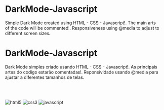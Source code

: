 ﻿# DarkMode-Javascript
Simple Dark Mode created using HTML - CSS - Javascript!.
The main arts of the code will be commented!.
Responsiveness using @media to adjust to different screen sizes.

# DarkMode-Javascript
Dark Mode simples criado usando HTML - CSS - Javascript!. 
As principais artes do codigo estarão comentadas!.
Reponsividade usando @media para ajustar a diferentes tamanhos de telas.

﻿<div style="display: inline_block"><br/>
  <img align="center" alt="html5" src="https://img.shields.io/badge/HTML5-E34F26?style=for-the-badge&logo=html5&logoColor=white"/>
  <img align="center" alt="css3" src="https://img.shields.io/badge/CSS3-1572B6?style=for-the-badge&logo=css3&logoColor=white"/>
  <img align="center" alt="javascript" src="https://img.shields.io/badge/JavaScript-323330?style=for-the-badge&logo=javascript&logoColor=F7DF1E"/>
</div>

